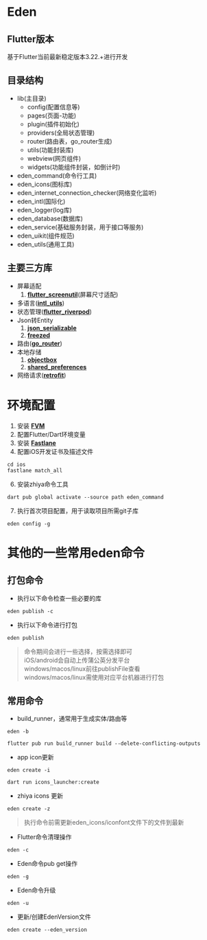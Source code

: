 # Eden

## Flutter版本

基于Flutter当前最新稳定版本3.22.+进行开发

## 目录结构

- lib(主目录)
    - config(配置信息等)
    - pages(页面-功能)
    - plugin(插件初始化)
    - providers(全局状态管理)
    - router(路由表，go_router生成)
    - utils(功能封装库)
    - webview(网页组件)
    - widgets(功能组件封装，如倒计时)
- eden_command(命令行工具)
- eden_icons(图标库)
- eden_internet_connection_checker(网络变化监听)
- eden_intl(国际化)
- eden_logger(log库)
- eden_database(数据库)
- eden_service(基础服务封装，用于接口等服务)
- eden_uikit(组件规范)
- eden_utils(通用工具)

## 主要三方库

- 屏幕适配
    1. **[flutter_screenutil](https://pub.flutter-io.cn/packages/flutter_screenutil)**(屏幕尺寸适配)
- 多语言(**[intl_utils](https://pub.flutter-io.cn/packages/intl_utils)**)
- 状态管理(**[flutter_riverpod](https://pub.flutter-io.cn/packages/flutter_riverpod)**)
- Json转Entity
    1. **[json_serializable](https://pub.flutter-io.cn/packages/json_serializable)**
    2. **[freezed](https://pub.flutter-io.cn/packages/freezed)**
- 路由(**[go_router](https://pub.flutter-io.cn/packages/go_router)**)
- 本地存储
    1. **[objectbox](https://pub.flutter-io.cn/packages/objectbox)**
    2. **[shared_preferences](https://pub.flutter-io.cn/packages/shared_preferences)**
- 网络请求(**[retrofit](https://pub.flutter-io.cn/packages/retrofit)**)

# 环境配置

1. 安装 **[FVM](https://fvm.app/documentation/getting-started/installation)**
2. 配置Flutter/Dart环境变量
3. 安装 **[Fastlane](https://fastlane.tools/)** 
4. 配置iOS开发证书及描述文件

```shell 
cd ios
fastlane match_all
```

6. 安装zhiya命令工具

```shell
dart pub global activate --source path eden_command
```

7. 执行首次项目配置，用于读取项目所需git子库

```shell
eden config -g
```

# 其他的一些常用eden命令

## 打包命令

* 执行以下命令检查一些必要的库

```shell
eden publish -c
```

* 执行以下命令进行打包

```shell
eden publish 
```

> 命令期间会进行一些选择，按需选择即可<br>
> iOS/android会自动上传蒲公英分发平台<br>
> windows/macos/linux前往publishFile查看<br>
> windows/macos/linux需使用对应平台机器进行打包<br>

## 常用命令

* build_runner，通常用于生成实体/路由等

```shell
eden -b 
```

```shell
flutter pub run build_runner build --delete-conflicting-outputs
```

* app icon更新

```shell
eden create -i
```

```shell
dart run icons_launcher:create  
```

* zhiya icons 更新

```shell
eden create -z
```

> 执行命令前需更新eden_icons/iconfont文件下的文件到最新

* Flutter命令清理操作

```shell
eden -c
```

* Eden命令pub get操作

```shell
eden -g
```

* Eden命令升级

```shell
eden -u
```

* 更新/创建EdenVersion文件

```shell
eden create --eden_version

```